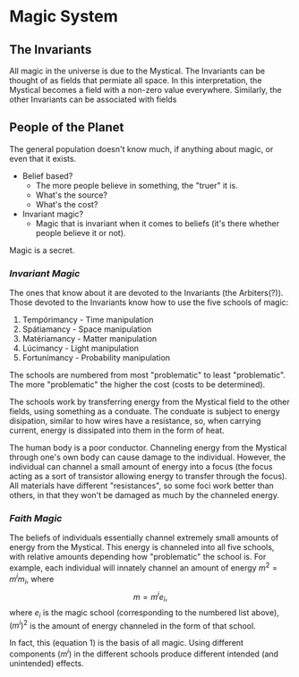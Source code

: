 # **Magic System**

## **The Invariants**

All magic in the universe is due to the Mystical.
The Invariants can be thought of as fields that permiate all space.
In this interpretation, the Mystical becomes a field with a non-zero value everywhere.
Similarly, the other Invariants can be associated with fields

## **People of the Planet**

The general population doesn't know much, if anything about magic, or even that it exists.

- Belief based?
  - The more people believe in something, the "truer" it is.
  - What's the source?
  - What's the cost?
- Invariant magic?
  - Magic that is invariant when it comes to beliefs (it's there whether people believe it or not).

Magic is a secret.

### *Invariant Magic*

The ones that know about it are devoted to the Invariants (the Arbiters(?)).
Those devoted to the Invariants know how to use the five schools of magic:

1. Tempórimancy - Time manipulation
2. Spátiamancy - Space manipulation
3. Matériamancy - Matter manipulation
4. Lúcimancy - Light manipulation
5. Fortunímancy - Probability manipulation

The schools are numbered from most "problematic" to least "problematic".
The more "problematic" the higher the cost (costs to be determined).

The schools work by transferring energy from the Mystical field to the other fields, using something as a conduate.
The conduate is subject to energy disipation, similar to how wires have a resistance, so, when carrying current, energy is dissipated into them in the form of heat.

The human body is a poor conductor.
Channeling energy from the Mystical through one's own body can cause damage to the individual.
However, the individual can channel a small amount of energy into a focus (the focus acting as a sort of transistor allowing energy to transfer through the focus).
All materials have different "resistances", so some foci work better than others, in that they won't be damaged as much by the channeled energy.

### *Faith Magic*

The beliefs of individuals essentially channel extremely small amounts of energy from the Mystical.
This energy is channeled into all five schools, with relative amounts depending how "problematic" the school is.
For example, each individual will innately channel an amount of energy $m^2 = m^i m_i$, where
$$
m = m^i e_i, \tag{1}
$$
where $e_i$ is the magic school (corresponding to the numbered list above), $(m^i)^2$ is the amount of energy channeled in the form of that school.

In fact, this (equation 1) is the basis of all magic.
Using different components ($m^i$) in the different schools produce different intended (and unintended) effects.